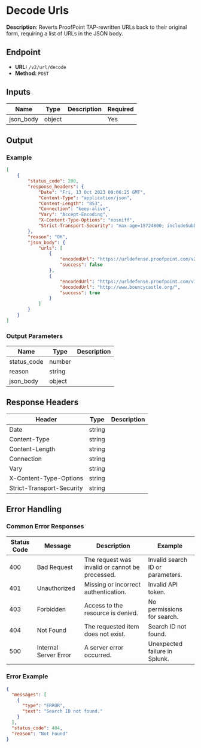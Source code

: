 # Decode Urls

**Description**: Reverts ProofPoint TAP-rewritten URLs back to their original form, requiring a list of URLs in the JSON body.

## Endpoint

- **URL:** `/v2/url/decode`
- **Method:** `POST`
## Inputs

| Name | Type | Description | Required |
|------|------|-------------|----------|
| json_body | object |  | Yes |
## Output

### Example

```json
[
    {
        "status_code": 200,
        "response_headers": {
            "Date": "Fri, 13 Oct 2023 09:06:25 GMT",
            "Content-Type": "application/json",
            "Content-Length": "853",
            "Connection": "keep-alive",
            "Vary": "Accept-Encoding",
            "X-Content-Type-Options": "nosniff",
            "Strict-Transport-Security": "max-age=15724800; includeSubDomains"
        },
        "reason": "OK",
        "json_body": {
            "urls": [
                {
                    "encodedUrl": "https://urldefense.proofpoint.com/v2/url u=http-3A__links.mkt3337.com_ctt-3Fkn-3D3-26ms-3DMzQ3OTg3MDQS1-26r-3DMzkxNzk3NDkwMDA0S0-26b-3D0-26j-3DMTMwMjA1ODYzNQS2-26mt-3D1-26rt-3D0&d=DwMFaQ&c=Vxt5e0Osvvt2gflwSlsJ5DmPGcPvTRKLJyp031rXjhg&r=MujLDFBJstxoxZI_GKbsW7wxGM7nnIK__qZvVy6j9Wc&m=QJGhloAyfD0UZ6n8r6y9dF-khNKqvRAIWDRU_K65xPI&s=ew-rOtBFjiX1Hgv71XQJ5BEgl9TPaoWRm_Xp9Nuo8bk&e=",
                    "success": false
                },
                {
                    "encodedUrl": "https://urldefense.proofpoint.com/v1/url?u=http://www.bouncycastle.org/&amp;k=oIvRg1%2BdGAgOoM1BIlLLqw%3D%3D%0A&amp;r=IKM5u8%2B%2F%2Fi8EBhWOS%2BqGbTqCC%2BrMqWI%2FVfEAEsQO%2F0Y%3D%0A&amp;m=Ww6iaHO73mDQpPQwOwfLfN8WMapqHyvtu8jM8SjqmVQ%3D%0A&amp;s=d3583cfa53dade97025bc6274c6c8951dc29fe0f38830cf8e5a447723b9f1c9a",
                    "decodedUrl": "http://www.bouncycastle.org/",
                    "success": true
                }
            ]
        }
    }
]
```
### Output Parameters

| Name | Type | Description |
|------|------|-------------|
| status_code | number |  |
| reason | string |  |
| json_body | object |  |
## Response Headers

| Header | Type | Description |
|--------|------|-------------|
| Date | string |  |
| Content-Type | string |  |
| Content-Length | string |  |
| Connection | string |  |
| Vary | string |  |
| X-Content-Type-Options | string |  |
| Strict-Transport-Security | string |  |
## Error Handling

### Common Error Responses

| Status Code | Message | Description | Example |
|-------------|---------|-------------|---------|
| 400 | Bad Request | The request was invalid or cannot be processed. | Invalid search ID or parameters. |
| 401 | Unauthorized | Missing or incorrect authentication. | Invalid API token. |
| 403 | Forbidden | Access to the resource is denied. | No permissions for search. |
| 404 | Not Found | The requested item does not exist. | Search ID not found. |
| 500 | Internal Server Error | A server error occurred. | Unexpected failure in Splunk. |

### Error Example

```json
{
  "messages": [
    {
      "type": "ERROR",
      "text": "Search ID not found."
    }
  ],
  "status_code": 404,
  "reason": "Not Found"
}
```